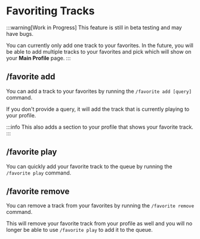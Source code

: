 # Favoriting Tracks

:::warning[Work in Progress]
This feature is still in beta testing and may have bugs.

You can currently only add one track to your favorites. In the future, you will be able to add multiple tracks to your favorites and pick which will show on your **Main Profile** page.
:::

## /favorite add
You can add a track to your favorites by running the `/favorite add [query]` command.

If you don't provide a query, it will add the track that is currently playing to your profile.

:::info
This also adds a section to your profile that shows your favorite track.
:::

## /favorite play
You can quickly add your favorite track to the queue by running the `/favorite play` command.

## /favorite remove
You can remove a track from your favorites by running the `/favorite remove` command.

This will remove your favorite track from your profile as well and you will no longer be able to use `/favorite play` to add it to the queue.